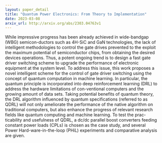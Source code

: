 ```yaml
---
layout: paper_detail
title: "Quantum Power Electronics: From Theory to Implementation"
date: 2023-03-08
arxiv_url: http://arxiv.org/abs/2303.04763v1
---
```


While impressive progress has been already achieved in wide-bandgap (WBG) semicon-ductors such as 4H-SiC and GaN technologies, the lack of intelligent methodologies to control the gate drives prevented to the exploit the maximum potential of semiconductor chips, from obtaining the desired devices operations. Thus, a potent ongoing trend is to design a fast gate driver switching scheme to upgrade the performance of electronic equipment at the system level. To address this issue, this work proposes a novel intelligent scheme for the control of gate driver switching using the concept of quantum computation in machine learning. In particular, the quantum principle is incorporated into deep reinforcement learning (DRL) to address the hardware limitations of con-ventional computers and the growing amount of data sets. Taking potential benefits of quantum theory, the DRL algorithm influenced by quantum specifications (referred to as QDRL) will not only ameliorate the performance of the native algorithm on traditional computers, but also enhance the progress of relevant research fields like quantum computing and machine learning. To test the prac-ticability and usefulness of QDRL, a dc/dc parallel boost converters feeding constant power loads (CPLs) is chosen as the case study, and several Power Hard-ware-in-the-loop (PHiL) experiments and comparative analysis are given.

